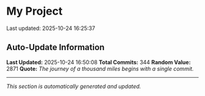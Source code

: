# My Project


Last updated: 2025-10-24 16:25:37
























































































































































































































































































































































## Auto-Update Information

**Last Updated:** 2025-10-24 16:50:08
**Total Commits:** 344
**Random Value:** 2871
**Quote:** _The journey of a thousand miles begins with a single commit._

---
_This section is automatically generated and updated._
